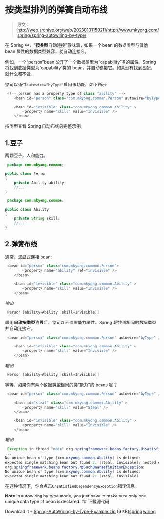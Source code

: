 # 按类型排列的弹簧自动布线

> 原文：<http://web.archive.org/web/20230101150211/http://www.mkyong.com/spring/spring-autowiring-by-type/>

在 Spring 中，“**按类型**自动连接”意味着，如果一个 bean 的数据类型与其他 bean 属性的数据类型兼容，就自动连接它。

例如，一个“person”bean 公开了一个数据类型为“capability”类的属性，Spring 将找到数据类型为“capability”类的 bean，并自动连接它。如果没有找到匹配，就什么都不做。

您可以通过`autowire="byType"`启用该功能，如下所示:

```java
 <!-- person has a property type of class "ability" -->
	<bean id="person" class="com.mkyong.common.Person" autowire="byType" />

	<bean id="invisible" class="com.mkyong.common.Ability" >
		<property name="skill" value="Invisible" />
	</bean> 
```

按类型查看 Spring 自动布线的完整示例。

## 1.豆子

两颗豆子，人和能力。

```java
 package com.mkyong.common;

public class Person 
{
	private Ability ability;
	//...
} 
```

```java
 package com.mkyong.common;

public class Ability 
{
	private String skill;
	//...
} 
```

 ## 2.弹簧布线

通常，您显式连接 bean:

```java
 <bean id="person" class="com.mkyong.common.Person">
		<property name="ability" ref="invisible" />
	</bean>

	<bean id="invisible" class="com.mkyong.common.Ability" >
		<property name="skill" value="Invisible" />
	</bean> 
```

*输出*

```java
 Person [ability=Ability [skill=Invisible]] 
```

启用**自动按类型连线**后，您可以不设置能力属性。Spring 将找到相同的数据类型并自动连接它。

```java
 <bean id="person" class="com.mkyong.common.Person" autowire="byType" />

	<bean id="invisible" class="com.mkyong.common.Ability" >
		<property name="skill" value="Invisible" />
	</bean> 
```

*输出*

```java
 Person [ability=Ability [skill=Invisible]] 
```

等等，如果你有两个数据类型相同的类“能力”的 beans 呢？

```java
 <bean id="person" class="com.mkyong.common.Person" autowire="byType" />

	<bean id="steal" class="com.mkyong.common.Ability" >
		<property name="skill" value="Steal" />
	</bean>

	<bean id="invisible" class="com.mkyong.common.Ability" >
		<property name="skill" value="Invisible" />
	</bean> 
```

*输出*

```java
 Exception in thread "main" org.springframework.beans.factory.UnsatisfiedDependencyException: 
...
No unique bean of type [com.mkyong.common.Ability] is defined: 
expected single matching bean but found 2: [steal, invisible]; nested exception is 
org.springframework.beans.factory.NoSuchBeanDefinitionException: 
No unique bean of type [com.mkyong.common.Ability] is defined: 
expected single matching bean but found 2: [steal, invisible] 
```

在这种情况下，你会点击`UnsatisfiedDependencyException`错误信息。

**Note**
In autowiring by type mode, you just have to make sure only one unique data type of bean is declared. ## 下载源代码

Download it – [Spring-AutoWiring-by-Type-Example.zip](http://web.archive.org/web/20190302163344/http://www.mkyong.com/wp-content/uploads/2011/06/Spring-AutoWiring-by-Type-Example.zip) (6 KB)[spring](http://web.archive.org/web/20190302163344/http://www.mkyong.com/tag/spring/) [wiring](http://web.archive.org/web/20190302163344/http://www.mkyong.com/tag/wiring/)







